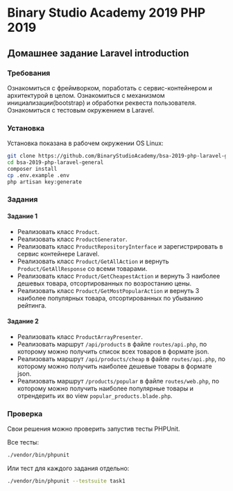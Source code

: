 # Binary Studio Academy 2019 PHP 2019

## Домашнее задание Laravel introduction

### Требования
Ознакомиться с фреймворком, поработать с сервис-контейнером и архитектурой в целом. Ознакомиться с механизмом инициализации(bootstrap) и обработки реквеста пользователя. Ознакомиться с тестовым окружением в Laravel.

### Установка
Установка показана в рабочем окружении OS Linux:
```bash
git clone https://github.com/BinaryStudioAcademy/bsa-2019-php-laravel-general.git
cd bsa-2019-php-laravel-general
composer install
cp .env.example .env
php artisan key:generate
```

### Задания

#### Задание 1
* Реализовать класс `Product`.
* Реализовать класс `ProductGenerator`.
* Реализовать класс `ProductRepositoryInterface` и зарегистрировать в сервис контейнере Laravel.
* Реализовать класс `Product/GetAllAction` и вернуть `Product/GetAllResponse` со всеми товарами.
* Реализовать класс `Product/GetCheapestAction` и вернуть 3 наиболее дешевых товара, отсортированных по возростанию цены.
* Реализовать класс `Product/GetMostPopularAction` и вернуть 3 наиболее популярных товара, отсортированных по убыванию рейтинга.

#### Задание 2
* Реализовать класс `ProductArrayPresenter`.
* Реализовать маршрут `/api/products` в файле `routes/api.php`, по которому можно получить список всех товаров в формате json.
* Реализовать маршрут `/api/products/cheap` в файле `routes/api.php`, по которому можно получить наиболее дешевые товары в формате json.
* Реализовать маршрут `/products/popular` в файле `routes/web.php`, по которому можно получить наиболее популярные товары и отрендерить их во view `popular_products.blade.php`.

### Проверка
Свои решения можно проверить запустив тесты PHPUnit.

Все тесты:
```bash
./vendor/bin/phpunit
```
Или тест для каждого задания отдельно:
```bash
./vendor/bin/phpunit --testsuite task1
```